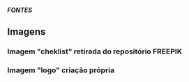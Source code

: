 
***************************FONTES***************************

## Imagens

### Imagem "cheklist" retirada do repositório FREEPIK

### Imagem "logo" criação própria
